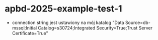 # apbd-2025-example-test-1

- connection string jest ustawiony na mój katalog "Data Source=db-mssql;Initial Catalog=s30724;Integrated Security=True;Trust Server Certificate=True"

